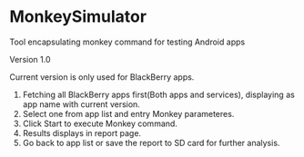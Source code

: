 # MonkeySimulator
Tool encapsulating monkey command for testing Android apps

Version 1.0 

Current version is only used for BlackBerry apps.

1. Fetching all BlackBerry apps first(Both apps and services), displaying as app name with current version.
2. Select one from app list and entry Monkey parameteres.
3. Click Start to execute Monkey command.
4. Results displays in report page.
5. Go back to app list or save the report to SD card for further analysis.
